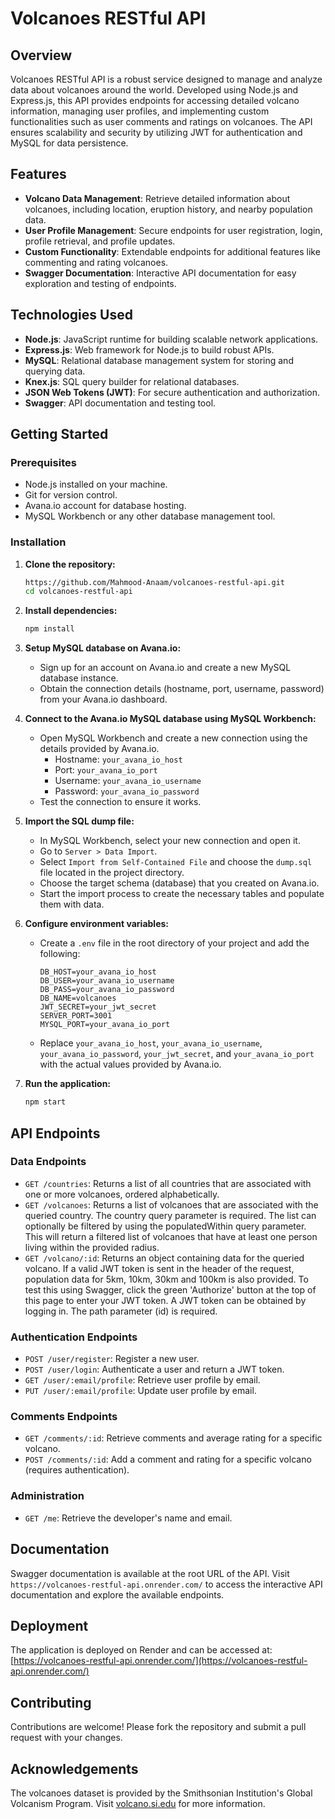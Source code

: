 # Volcanoes RESTful API

## Overview

Volcanoes RESTful API is a robust service designed to manage and analyze data about volcanoes around the world. Developed using Node.js and Express.js, this API provides endpoints for accessing detailed volcano information, managing user profiles, and implementing custom functionalities such as user comments and ratings on volcanoes. The API ensures scalability and security by utilizing JWT for authentication and MySQL for data persistence.

## Features

- **Volcano Data Management**: Retrieve detailed information about volcanoes, including location, eruption history, and nearby population data.
- **User Profile Management**: Secure endpoints for user registration, login, profile retrieval, and profile updates.
- **Custom Functionality**: Extendable endpoints for additional features like commenting and rating volcanoes.
- **Swagger Documentation**: Interactive API documentation for easy exploration and testing of endpoints.

## Technologies Used

- **Node.js**: JavaScript runtime for building scalable network applications.
- **Express.js**: Web framework for Node.js to build robust APIs.
- **MySQL**: Relational database management system for storing and querying data.
- **Knex.js**: SQL query builder for relational databases.
- **JSON Web Tokens (JWT)**: For secure authentication and authorization.
- **Swagger**: API documentation and testing tool.

## Getting Started

### Prerequisites

- Node.js installed on your machine.
- Git for version control.
- Avana.io account for database hosting.
- MySQL Workbench or any other database management tool.

### Installation

1. **Clone the repository:**
   ```bash
   https://github.com/Mahmood-Anaam/volcanoes-restful-api.git
   cd volcanoes-restful-api
   ```

2. **Install dependencies:**
   ```bash
   npm install
   ```

3. **Setup MySQL database on Avana.io:**
   - Sign up for an account on Avana.io and create a new MySQL database instance.
   - Obtain the connection details (hostname, port, username, password) from your Avana.io dashboard.

4. **Connect to the Avana.io MySQL database using MySQL Workbench:**
   - Open MySQL Workbench and create a new connection using the details provided by Avana.io.
     - Hostname: `your_avana_io_host`
     - Port: `your_avana_io_port`
     - Username: `your_avana_io_username`
     - Password: `your_avana_io_password`
   - Test the connection to ensure it works.

5. **Import the SQL dump file:**
   - In MySQL Workbench, select your new connection and open it.
   - Go to `Server > Data Import`.
   - Select `Import from Self-Contained File` and choose the `dump.sql` file located in the project directory.
   - Choose the target schema (database) that you created on Avana.io.
   - Start the import process to create the necessary tables and populate them with data.

6. **Configure environment variables:**
   - Create a `.env` file in the root directory of your project and add the following:
     ```env
     DB_HOST=your_avana_io_host
     DB_USER=your_avana_io_username
     DB_PASS=your_avana_io_password
     DB_NAME=volcanoes
     JWT_SECRET=your_jwt_secret
     SERVER_PORT=3001
     MYSQL_PORT=your_avana_io_port
     ```
   - Replace `your_avana_io_host`, `your_avana_io_username`, `your_avana_io_password`, `your_jwt_secret`, and `your_avana_io_port` with the actual values provided by Avana.io.

7. **Run the application:**
   ```bash
   npm start
   ```

## API Endpoints

### Data Endpoints
- `GET /countries`: Returns a list of all countries that are associated with one or more volcanoes, ordered alphabetically.
- `GET /volcanoes`: Returns a list of volcanoes that are associated with the queried country. The country query parameter is required. The list can optionally be filtered by using the populatedWithin query parameter. This will return a filtered list of volcanoes that have at least one person living within the provided radius.
- `GET /volcano/:id`: Returns an object containing data for the queried volcano. If a valid JWT token is sent in the header of the request, population data for 5km, 10km, 30km and 100km is also provided. To test this using Swagger, click the green 'Authorize' button at the top of this page to enter your JWT token. A JWT token can be obtained by logging in. The path parameter (id) is required.

### Authentication Endpoints

- `POST /user/register`: Register a new user.
- `POST /user/login`: Authenticate a user and return a JWT token.
- `GET /user/:email/profile`: Retrieve user profile by email.
- `PUT /user/:email/profile`: Update user profile by email.

### Comments Endpoints

- `GET /comments/:id`: Retrieve comments and average rating for a specific volcano.
- `POST /comments/:id`: Add a comment and rating for a specific volcano (requires authentication).

### Administration

- `GET /me`: Retrieve the developer's name and email.

## Documentation

Swagger documentation is available at the root URL of the API. Visit `https://volcanoes-restful-api.onrender.com/` to access the interactive API documentation and explore the available endpoints.

## Deployment

The application is deployed on Render and can be accessed at:
[https://volcanoes-restful-api.onrender.com/](https://volcanoes-restful-api.onrender.com/)

## Contributing

Contributions are welcome! Please fork the repository and submit a pull request with your changes.

## Acknowledgements

The volcanoes dataset is provided by the Smithsonian Institution's Global Volcanism Program. Visit [volcano.si.edu](https://volcano.si.edu/) for more information.





